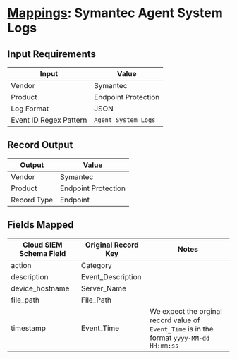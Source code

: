 # [Mappings](README.md): Symantec Agent System Logs

## Input Requirements

|Input|Value|
|-----|-----|
|Vendor|Symantec|
|Product|Endpoint Protection|
|Log Format|JSON|
|Event ID Regex Pattern|`Agent System Logs`|

## Record Output

|Output|Value|
|------|-----|
|Vendor|Symantec|
|Product|Endpoint Protection|
|Record Type|Endpoint|

## Fields Mapped

|Cloud SIEM Schema Field|Original Record Key|Notes|
|-----------------------|-------------------|-----|
|action|Category||
|description|Event_Description||
|device_hostname|Server_Name||
|file_path|File_Path||
|timestamp|Event_Time|We expect the orginal record value of `Event_Time` is in the format `yyyy-MM-dd HH:mm:ss`|

